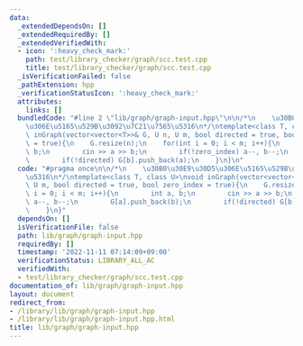 ```yaml
---
data:
  _extendedDependsOn: []
  _extendedRequiredBy: []
  _extendedVerifiedWith:
  - icon: ':heavy_check_mark:'
    path: test/library_checker/graph/scc.test.cpp
    title: test/library_checker/graph/scc.test.cpp
  _isVerificationFailed: false
  _pathExtension: hpp
  _verificationStatusIcon: ':heavy_check_mark:'
  attributes:
    links: []
  bundledCode: "#line 2 \"lib/graph/graph-input.hpp\"\n\n/*\n    \u30B0\u30E9\u30D5\
    \u306E\u5165\u529B\u3092\u7C21\u7565\u5316\n*/\ntemplate<class T, class U>\nvoid\
    \ inGraph(vector<vector<T>>& G, U n, U m, bool directed = true, bool zero_index\
    \ = true){\n    G.resize(n);\n    for(int i = 0; i < m; i++){\n        int a,\
    \ b;\n        cin >> a >> b;\n        if(!zero_index) a--, b--;\n        G[a].push_back(b);\n\
    \        if(!directed) G[b].push_back(a);\n    }\n}\n"
  code: "#pragma once\n\n/*\n    \u30B0\u30E9\u30D5\u306E\u5165\u529B\u3092\u7C21\u7565\
    \u5316\n*/\ntemplate<class T, class U>\nvoid inGraph(vector<vector<T>>& G, U n,\
    \ U m, bool directed = true, bool zero_index = true){\n    G.resize(n);\n    for(int\
    \ i = 0; i < m; i++){\n        int a, b;\n        cin >> a >> b;\n        if(!zero_index)\
    \ a--, b--;\n        G[a].push_back(b);\n        if(!directed) G[b].push_back(a);\n\
    \    }\n}"
  dependsOn: []
  isVerificationFile: false
  path: lib/graph/graph-input.hpp
  requiredBy: []
  timestamp: '2022-11-11 07:14:09+09:00'
  verificationStatus: LIBRARY_ALL_AC
  verifiedWith:
  - test/library_checker/graph/scc.test.cpp
documentation_of: lib/graph/graph-input.hpp
layout: document
redirect_from:
- /library/lib/graph/graph-input.hpp
- /library/lib/graph/graph-input.hpp.html
title: lib/graph/graph-input.hpp
---
```

